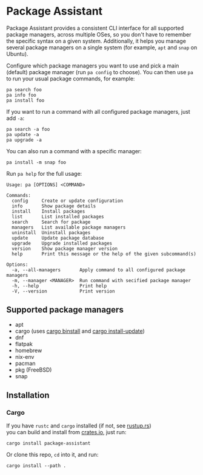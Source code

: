 # Package Assistant

Package Assistant provides a consistent CLI interface for all supported package managers, across multiple OSes,
so you don't have to remember the specific syntax on a given system. Additionally, it helps you manage several
package managers on a single system (for example, `apt` and `snap` on Ubuntu).

Configure which package managers you want to use and pick a main (default) package manager (run `pa config` to choose).
You can then use `pa` to run your usual package commands, for example:

```shell
pa search foo
pa info foo
pa install foo
```

If you want to run a command with all configured package managers, just add `-a`:

```shell
pa search -a foo
pa update -a
pa upgrade -a
```

You can also run a command with a specific manager:

```shell
pa install -m snap foo
```

Run `pa help` for the full usage:

```
Usage: pa [OPTIONS] <COMMAND>

Commands:
  config     Create or update configuration
  info       Show package details
  install    Install packages
  list       List installed packages
  search     Search for package
  managers   List available package managers
  uninstall  Uninstall packages
  update     Update package database
  upgrade    Upgrade installed packages
  version    Show package manager version
  help       Print this message or the help of the given subcommand(s)

Options:
  -a, --all-managers       Apply command to all configured package managers
  -m, --manager <MANAGER>  Run command with secified package manager
  -h, --help               Print help
  -V, --version            Print version
```

## Supported package managers

- apt
- cargo (uses [cargo binstall](https://github.com/cargo-bins/cargo-binstall) and [cargo install-update](https://github.com/nabijaczleweli/cargo-update))
- dnf
- flatpak
- homebrew
- nix-env
- pacman
- pkg (FreeBSD)
- snap

## Installation

### Cargo

If you have `rustc` and `cargo` installed (if not, see [rustup.rs](https://rustup.rs/))  
you can build and install from [crates.io](https://crates.io/crates/package-assistant), just run:

```shell
cargo install package-assistant
```

Or clone this repo, `cd` into it, and run:

```shell
cargo install --path .
```
